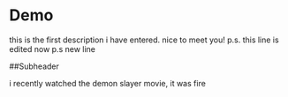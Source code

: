 # Demo

this is the first description i have entered. nice to meet you! p.s. this line is edited now
p.s new line 

##Subheader

i recently watched the demon slayer movie, it was fire